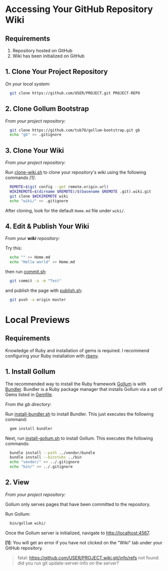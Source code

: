 
[Bundler]: http://gembundler.com/
[Gollum]: https://github.com/github/gollum

[clone-wiki.sh]: https://github.com/tub78/gollum-bootstrap/blob/master/clone-wiki.sh
[install-bundler.sh]: https://github.com/tub78/gollum-bootstrap/blob/master/install-bundler.sh
[install-gollum.sh]: https://github.com/tub78/gollum-bootstrap/blob/master/install-gollum.sh
[commit.sh]: https://github.com/tub78/gollum-bootstrap/blob/master/commit.sh 
[publish.sh]: https://github.com/tub78/gollum-bootstrap/blob/master/publish.sh 
[Gemfile]: https://github.com/tub78/gollum-bootstrap/blob/master/Gemfile

# Accessing Your GitHub Repository Wiki
## Requirements

 1. Repository hosted on GitHub
 2. Wiki has been initialized on GitHub

## 1. Clone Your Project Repository

_On your local system:_

``` bash
  git clone https://github.com/USER/PROJECT.git PROJECT-REPO
```

## 2. Clone **Gollum Bootstrap**

_From your project repository:_

``` bash
  git clone https://github.com/tub78/gollum-bootstrap.git gb
  echo "gb" >> .gitignore
```


## 3. Clone Your Wiki

_From your project repository:_

Run [clone-wiki.sh][clone-wiki.sh] to clone your repository's wiki using the following commands *[1]*:

``` bash
  REMOTE=$(git config --get remote.origin.url)
  WIKIREMOTE=$(dirname $REMOTE)/$(basename $REMOTE .git).wiki.git
  git clone $WIKIREMOTE wiki
  echo "wiki/" >> .gitignore
```

After cloning, look for the default `Home.md` file under `wiki/`.


## 4. Edit & Publish Your Wiki

_From your **wiki** repository:_

Try this:

``` bash
  echo "" >> Home.md
  echo "Hello world" >> Home.md
```

then run [commit.sh][commit.sh]:

``` bash
  git commit -a -m "Test"
```

and publish the page with [publish.sh][publish.sh]:

``` bash
  git push -u origin master
```



# Local Previews
## Requirements

Knowledge of Ruby and installation of gems is required.  I recommend configuring your Ruby installation with [rbenv](https://github.com/sstephenson/rbenv).

## 1. Install Gollum

The recommended way to install the Ruby framework [Gollum][Gollum] is with [Bundler][Bundler].  Bundler is a Ruby package manager that installs Gollum via a set of Gems listed in [Gemfile][Gemfile].

_From the gb directory:_

Run [install-bundler.sh](https://github.com/tub78/gollum-bootstrap/blob/master/install-bundler.sh) to install Bundler.  This just executes the following command:

``` bash
  gem install bundler
```

Next, run [install-gollum.sh][install-gollum.sh] to install Gollum.  This executes the following commands:

``` bash
  bundle install --path ../vendor/bundle
  bundle install --binstubs ../bin
  echo "vendor/" >> ../.gitignore
  echo "bin/" >> ../.gitignore
```


## 2. View

_From your project repository:_

Gollum only serves pages that have been committed to the repository.

Run Gollum:

``` bash
  bin/gollum wiki/
```

Once the Gollum server is initialized, navigate to [http://localhost:4567](http://localhost:4567).


**[1]**:
You will get an error if you have not clicked on the "Wiki" tab under your GitHub repository.

 > fatal: https://github.com/USER/PROJECT.wiki.git/info/refs not found: did you run git update-server-info on the server?




